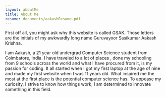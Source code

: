 ```yaml
---
layout: aboutMe
title: About Me
resume: documents/aakashResume.pdf
---
```


First off all, you might ask why this website is called GSAK. Those letters are the initials of my awkwardly long name Guruvayoor Sasikumar Aakash Krishna.

I am Aakash, a 21 year old undergrad Computer Science student from Coimbatore, India. I have traveled to a lot of places , done my schooling from 9 schools across the world and what I have procured from it, is my passion for coding. It all started when I got my first laptop at the age of nine and made my first website when I was 11 years old. What inspired me the most at the first place is the potential computer science has. To appease my curiosity, I strive to know how things work; I am determined to innovate something in this field.